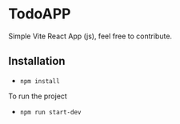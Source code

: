 # TodoAPP 
Simple Vite React App (js), feel free to contribute. 

## Installation

- `npm install` 

To run the project 

- `npm run start-dev`

